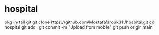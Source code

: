 # hospital
pkg install git
git clone https://github.com/Mostafafarouk311/hospital.git
cd hospital
git add .
git commit -m "Upload from mobile"
git push origin main
